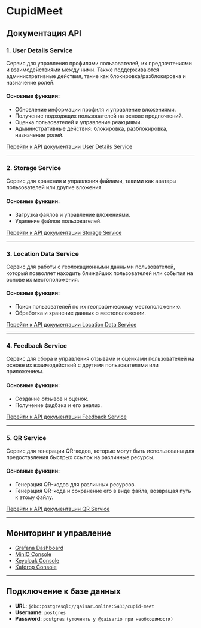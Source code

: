 # CupidMeet

## Документация API

### 1. User Details Service
Сервис для управления профилями пользователей, их предпочтениями и взаимодействиями между ними. Также поддерживаются административные действия, такие как блокировка/разблокировка и назначение ролей.

#### Основные функции:
- Обновление информации профиля и управление вложениями.
- Получение подходящих пользователей на основе предпочтений.
- Оценка пользователей и управление реакциями.
- Административные действия: блокировка, разблокировка, назначение ролей.

[Перейти к API документации User Details Service](https://qaisar.online/api/user-details-service/swagger-ui.html)

---

### 2. Storage Service
Сервис для хранения и управления файлами, такими как аватары пользователей или другие вложения.

#### Основные функции:
- Загрузка файлов и управление вложениями.
- Удаление файлов пользователей.

[Перейти к API документации Storage Service](https://qaisar.online/api/storage-service/swagger-ui.html)

---

### 3. Location Data Service
Сервис для работы с геолокационными данными пользователей, который позволяет находить ближайших пользователей или события на основе их местоположения.

#### Основные функции:
- Поиск пользователей по их географическому местоположению.
- Обработка и хранение данных о местоположении.

[Перейти к API документации Location Data Service](https://qaisar.online/api/location-data-service/swagger-ui.html)

---

### 4. Feedback Service
Сервис для сбора и управления отзывами и оценками пользователей на основе их взаимодействий с другими пользователями или приложением.

#### Основные функции:
- Создание отзывов и оценок.
- Получение фидбэка и его анализ.

[Перейти к API документации Feedback Service](https://qaisar.online/api/feedback-service/swagger-ui.html)

---

### 5. QR Service
Сервис для генерации QR-кодов, которые могут быть использованы для предоставления быстрых ссылок на различные ресурсы.

#### Основные функции:
- Генерация QR-кодов для различных ресурсов.
- Генерация QR-кода и сохранение его в виде файла, возвращая путь к этому файлу.

[Перейти к API документации QR Service](https://qaisar.online/api/qr-service/swagger-ui.html)

---

## Мониторинг и управление

- [Grafana Dashboard](https://monitor.qaisar.online/)
- [MinIO Console](https://s3.qaisar.online/)
- [Keycloak Console](https://security.qaisar.online/)
- [Kafdrop Console](https://kafdrop.qaisar.online/)

---

## Подключение к базе данных

- **URL**: `jdbc:postgresql://qaisar.online:5433/cupid-meet`
- **Username**: `postgres`
- **Password**: `postgres` `(уточнить у @qaisario при необходимости)`
